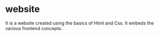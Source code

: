# website
It is a website created using the basics of Html and Css. It embeds the various frontend concepts.
